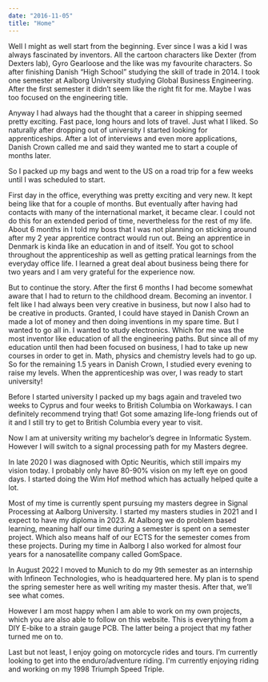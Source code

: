 ```yaml
---
date: "2016-11-05"
title: "Home"
---
```


Well I might as well start from the beginning. Ever since I was a kid I was always fascinated by inventors. All the cartoon characters like Dexter (from Dexters lab), Gyro Gearloose and the like was my favourite characters. So after finishing Danish “High School” studying the skill of trade in 2014. I took one semester at Aalborg University studying Global Business Engineering. After the first semester it didn’t seem like the right fit for me. Maybe I was too focused on the engineering title.

Anyway I had always had the thought that a career in shipping seemed pretty exciting. Fast pace, long hours and lots of travel. Just what I liked. So naturally after dropping out of university I started looking for apprenticeships. After a lot of interviews and even more applications, Danish Crown called me and said they wanted me to start a couple of months later.

So I packed up my bags and went to the US on a road trip for a few weeks until I was scheduled to start.

First day in the office, everything was pretty exciting and very new. It kept being like that for a couple of months. But eventually after having had contacts with many of the international market, it became clear. I could not do this for an extended period of time, nevertheless for the rest of my life. About 6 months in I told my boss that I was not planning on sticking around after my 2 year apprentice contract would run out. Being an apprentice in Denmark is kinda like an education in and of itself. You got to school throughout the apprenticeship as well as getting pratical learnings from the everyday office life. I learned a great deal about business being there for two years and I am very grateful for the experience now.

But to continue the story. After the first 6 months I had become somewhat aware that I had to return to the childhood dream. Becoming an inventor. I felt like I had always been very creative in business, but now I also had to be creative in products. Granted, I could have stayed in Danish Crown an made a lot of money and then doing inventions in my spare time. But I wanted to go all in. I wanted to study electronics. Which for me was the most inventor like education of all the engineering paths. But since all of my education until then had been focused on business, I had to take up new courses in order to get in. Math, physics and chemistry levels had to go up. So for the remaining 1.5 years in Danish Crown, I studied every evening to raise my levels. When the apprenticeship was over, I was ready to start university!

Before I started university I packed up my bags again and traveled two weeks to Cyprus and four weeks to British Columbia on Workaways. I can definitely recommend trying that! Got some amazing life-long friends out of it and I still try to get to British Columbia every year to visit.

Now I am at university writing my bachelor’s degree in Informatic System. However I will switch to a signal processing path for my Masters degree.

In late 2020 I was diagnosed with Optic Neuritis, which still impairs my vision today. I probably only have 80-90% vision on my left eye on good days. I started doing the Wim Hof method which has actually helped quite a lot.

Most of my time is currently spent pursuing my masters degree in Signal Processing at Aalborg University. I started my masters studies in 2021 and I expect to have my diploma in 2023. At Aalborg we do problem based learning, meaning half our time during a semester is spent on a semester project. Which also means half of our ECTS for the semester comes from these projects. During my time in Aalborg I also worked for almost four years for a nanosatellite company called GomSpace.

In August 2022 I moved to Munich to do my 9th semester as an internship with Infineon Technologies, who is headquartered here. My plan is to spend the spring semester here as well writing my master thesis. After that, we’ll see what comes.

However I am most happy when I am able to work on my own projects, which you are also able to follow on this website. This is everything from a DIY E-bike to a strain gauge PCB. The latter being a project that my father turned me on to.

Last but not least, I enjoy going on motorcycle rides and tours. I’m currently looking to get into the enduro/adventure riding. I'm currently enjoying riding and working on my 1998 Triumph Speed Triple.